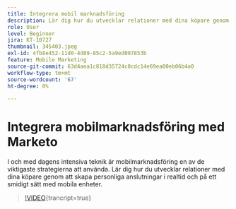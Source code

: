 ```yaml
---
title: Integrera mobil marknadsföring
description: Lär dig hur du utvecklar relationer med dina köpare genom att skapa personliga anslutningar i realtid och på ett smidigt sätt med mobila enheter.
role: User
level: Beginner
jira: KT-10727
thumbnail: 345403.jpeg
exl-id: 4fb8e452-11d0-4d89-85c2-5a9ed097853b
feature: Mobile Marketing
source-git-commit: 63d4aea1c818d35724c0cdc14e69ea00eb06b4a0
workflow-type: tm+mt
source-wordcount: '67'
ht-degree: 0%

---
```


# Integrera mobilmarknadsföring med Marketo

I och med dagens intensiva teknik är mobilmarknadsföring en av de viktigaste strategierna att använda. Lär dig hur du utvecklar relationer med dina köpare genom att skapa personliga anslutningar i realtid och på ett smidigt sätt med mobila enheter.

>[!VIDEO](https://video.tv.adobe.com/v/345403/?quality=12&learn=on){trancript=true}
